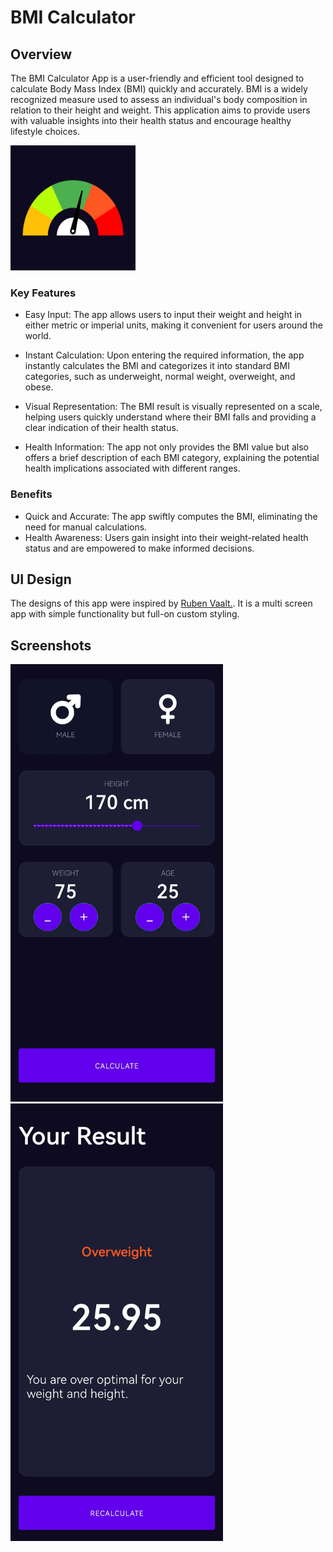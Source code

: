# BMI Calculator

## Overview
The BMI Calculator App is a user-friendly and efficient tool designed to calculate Body Mass Index (BMI) quickly and accurately. BMI is a widely recognized measure used to assess an individual's body composition in relation to their height and weight. This application aims to provide users with valuable insights into their health status and encourage healthy lifestyle choices.

<img src="images/bmi_logo.jpg" alt="Logo" width="200" height="200">

### Key Features

- Easy Input:
The app allows users to input their weight and height in either metric or imperial units, making it convenient for users around the world.

- Instant Calculation:
Upon entering the required information, the app instantly calculates the BMI and categorizes it into standard BMI categories, such as underweight, normal weight, overweight, and obese.

- Visual Representation:
The BMI result is visually represented on a scale, helping users quickly understand where their BMI falls and providing a clear indication of their health status.

- Health Information:
The app not only provides the BMI value but also offers a brief description of each BMI category, explaining the potential health implications associated with different ranges.

### Benefits
- Quick and Accurate: The app swiftly computes the BMI, eliminating the need for manual calculations.
- Health Awareness: Users gain insight into their weight-related health status and are empowered to make informed decisions.

## UI Design
The designs of this app were inspired by [Ruben Vaalt.](https://dribbble.com/shots/4585382-Simple-BMI-Calculator). It is a multi screen app with simple functionality but full-on custom styling.

## Screenshots
<img src="images/mainscreen.jpg" alt="Main Screen" width="340" height="700">
<img src="images/resultscreen.jpg" alt="Result Screen" width="340" height="700">





